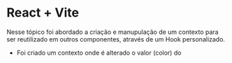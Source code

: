 # React + Vite

Nesse tópico foi abordado a criação e manupulação de um contexto para ser reutilizado em outros componentes, através de um Hook personalizado.

- Foi criado um contexto onde é alterado o valor (color) do <Title>
- Esse contexto é chamado atraves de um Hook (criado especificamente para esse context)
- Esse hook pode ser disponibilizado em qualquer componente, sendo consumido e alterado.
